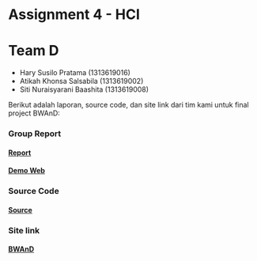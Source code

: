 # Assignment 4 - HCI

# Team D
- Hary Susilo Pratama (1313619016)
- Atikah Khonsa Salsabila (1313619002)
- Siti Nuraisyarani Baashita (1313619008)

Berikut adalah laporan, source code, dan site link dari tim kami untuk final project BWAnD:

### Group Report

#### [Report](https://github.com/Nia2311/BWAnD-Bakery-Website-Andita-D-vabya-/blob/development/Final-Project/FINAL%20REPORT%20PROJECT%20HCI%20.pdf)
#### [Demo Web](https://drive.google.com/file/d/1PbBIgeAuF41vQfyfSW_wQZh1wiMStdtd/view?usp=sharing)

### Source Code

#### [Source](https://github.com/Nia2311/BWAnD-Bakery-Website-Andita-D-vabya-/tree/development/Final-Project/source)

### Site link

#### [BWAnD](https://andbakery.web.id/) 

